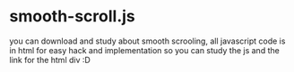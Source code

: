 # smooth-scroll.js
you can download and study about smooth scrooling, all javascript code is in html for easy hack and implementation so you can study the js and the link for the html div :D
